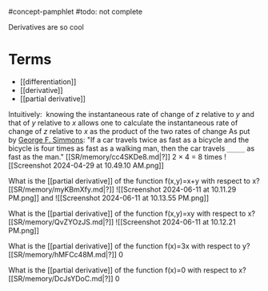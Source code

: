 #concept-pamphlet 
#todo: not complete

Derivatives are so cool


# Terms
- [[differentiation]]
- [[derivative]]
- [[partial derivative]]


 
 
 Intuitively:  knowing the instantaneous rate of change of _z_ relative to _y_ and that of _y_ relative to _x_ allows one to calculate the instantaneous rate of change of _z_ relative to _x_ as the product of the two rates of change
As put by [George F. Simmons](https://en.wikipedia.org/wiki/George_F._Simmons "George F. Simmons"): "If a car travels twice as fast as a bicycle and the bicycle is four times as fast as a walking man, then the car travels `_____` as fast as the man."
[[SR/memory/cc4SKDe8.md|?]]
2 × 4 = 8 times
![[Screenshot 2024-04-29 at 10.49.10 AM.png]]



What is the [[partial derivative]] of the function f(x,y)=x+y with respect to x?
[[SR/memory/myKBmXfy.md|?]]
![[Screenshot 2024-06-11 at 10.11.29 PM.png]]
and
![[Screenshot 2024-06-11 at 10.13.55 PM.png]]



What is the [[partial derivative]] of the function f(x,y)=xy with respect to x?
[[SR/memory/QvZYOzJS.md|?]]
![[Screenshot 2024-06-11 at 10.12.21 PM.png]]


What is the [[partial derivative]] of the function f(x)=3x with respect to y?
[[SR/memory/hMFCc48M.md|?]]
0


What is the [[partial derivative]] of the function f(x)=0 with respect to x?
[[SR/memory/DcJsYDoC.md|?]]
0

